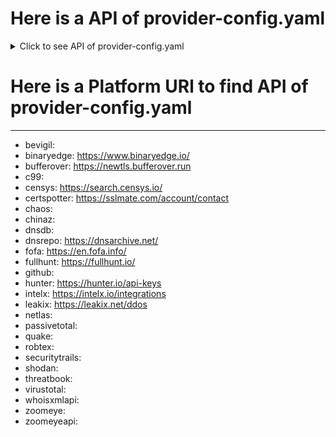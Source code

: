 
# Here is a API of  provider-config.yaml

<details>
  <summary>Click to see API of  provider-config.yaml  </summary>

---
---


```
bevigil: [fjxPEPpo7eHKe4SC]
binaryedge: [e9e1ad56-030b-491b-a142-e0dc0119ceb7]
bufferover: []
c99: []
censys: [a9dd00df-80fc-4364-89f6-eefb1b850c8e]
certspotter: [k58173_T7q1J5xCRyVWPqnwSB2I]
chaos: []
chinaz: []
dnsdb: []
dnsrepo: []
fofa: [ff999039b4cf7674ba9cee0224531731]
fullhunt: [7afb9a7d-3a57-47bc-96da-c3f6da4f710a]
github: []
hunter: [c7039033d1f4dbb9dc7c7c1dcf335a6e6383103c]
intelx: [e74919b0-85ae-4a21-a463-3346b7c69fe3]
leakix: [y20xmBZTzSMI5bd2c6gOiaTn6LIXH6Sqj67kTwurGfp9NjfV]
netlas: []
passivetotal: []
quake: []
robtex: []
securitytrails: []
shodan: [eSNTXCYrJmRSedE4hufSBIFjAxAQkEoO]
threatbook: []
virustotal: [591e91fc74b9f00acfde7ffd5e1d2152bbe9342bd5bd65777f7cc4d18ff32702]
whoisxmlapi: []
zoomeye: [2EF46fAD-15D6-6F16B-53e9-63a5f773889]
zoomeyeapi: []

```



</details>


# Here is a Platform URl to find  API of  provider-config.yaml
---
- bevigil:  
- binaryedge:  https://www.binaryedge.io/
- bufferover:  https://newtls.bufferover.run
- c99:  
- censys:   https://search.censys.io/
- certspotter:  https://sslmate.com/account/contact
- chaos:  
- chinaz:  
- dnsdb: 
- dnsrepo:  https://dnsarchive.net/
- fofa:  https://en.fofa.info/
- fullhunt:  https://fullhunt.io/
- github:  
- hunter:  https://hunter.io/api-keys
- intelx:   https://intelx.io/integrations
- leakix:  https://leakix.net/ddos
- netlas:  
- passivetotal: 
- quake:  
- robtex: 
- securitytrails:  
- shodan:  
- threatbook:  
- virustotal:  
- whoisxmlapi:  
- zoomeye:  
- zoomeyeapi:  




  
 













